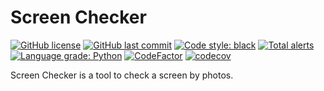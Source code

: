 # Screen Checker

[![GitHub license](https://img.shields.io/github/license/ccxxxi/screen-checker)](LICENSE)
[![GitHub last commit](https://img.shields.io/github/last-commit/ccxxxi/screen-checker)](../../commits)
[![Code style: black](https://img.shields.io/badge/code%20style-black-000000.svg)](https://github.com/psf/black)
[![Total alerts](https://img.shields.io/lgtm/alerts/g/CCXXXI/screen-checker.svg?logo=lgtm&logoWidth=18)](https://lgtm.com/projects/g/CCXXXI/screen-checker/alerts/)
[![Language grade: Python](https://img.shields.io/lgtm/grade/python/g/CCXXXI/screen-checker.svg?logo=lgtm&logoWidth=18)](https://lgtm.com/projects/g/CCXXXI/screen-checker/context:python)
[![CodeFactor](https://www.codefactor.io/repository/github/ccxxxi/screen-checker/badge)](https://www.codefactor.io/repository/github/ccxxxi/screen-checker)
[![codecov](https://codecov.io/gh/CCXXXI/screen-checker/branch/main/graph/badge.svg?token=7yynvFgJSD)](https://codecov.io/gh/CCXXXI/screen-checker)

Screen Checker is a tool to check a screen by photos.
